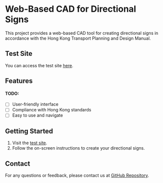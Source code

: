 # Web-Based CAD for Directional Signs

This project provides a web-based CAD tool for creating directional signs in accordance with the Hong Kong Transport Planning and Design Manual.

## Test Site

You can access the test site [here](https://g1213123.github.io/TrafficSign/).

## Features

 #### TODO: 
- [ ] User-friendly interface
- [ ] Compliance with Hong Kong standards
- [ ] Easy to use and navigate

## Getting Started

1. Visit the [test site](https://g1213123.github.io/TrafficSign/).
2. Follow the on-screen instructions to create your directional signs.

## Contact

For any questions or feedback, please contact us at [GitHub Repository](https://github.com/G1213123/TrafficSign/tree/master).
